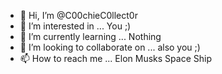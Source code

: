 - 👋 Hi, I’m @C00chieC0llect0r
- 👀 I’m interested in ... You ;)
- 🌱 I’m currently learning ... Nothing
- 💞️ I’m looking to collaborate on ... also you ;)
- 📫 How to reach me ... Elon Musks Space Ship

<!---
C00chieC0llect0r/C00chieC0llect0r is a ✨ special ✨ repository because its `README.md` (this file) appears on your GitHub profile.
You can click the Preview link to take a look at your changes.
--->
